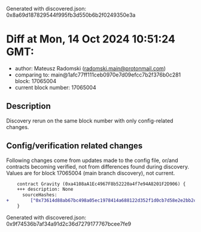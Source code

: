 Generated with discovered.json: 0x8a69d187829544f995fb3d550b6b2f0249350e3a

# Diff at Mon, 14 Oct 2024 10:51:24 GMT:

- author: Mateusz Radomski (<radomski.main@protonmail.com>)
- comparing to: main@1afc77ff111ceb0970e7d09efcc7b2f376b0c281 block: 17065004
- current block number: 17065004

## Description

Discovery rerun on the same block number with only config-related changes.

## Config/verification related changes

Following changes come from updates made to the config file,
or/and contracts becoming verified, not from differences found during
discovery. Values are for block 17065004 (main branch discovery), not current.

```diff
    contract Gravity (0xa4108aA1Ec4967F8b52220a4f7e94A8201F2D906) {
    +++ description: None
      sourceHashes:
+        ["0x73614d88ab67bc498a05ec1978414a688122d352f1d0cb7d58e2e2bb2cce483b"]
    }
```

Generated with discovered.json: 0x9f74536b7af34a91d2c36d7279177767bcee7fe9

